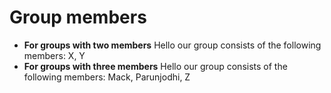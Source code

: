 # Group members

* **For groups with two members** Hello our group consists of the following members: X, Y
* **For groups with three members** Hello our group consists of the following members: Mack, Parunjodhi, Z
